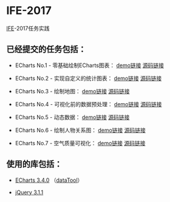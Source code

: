 # IFE-2017

[IFE](http://ife.baidu.com/)-2017任务实践

## 已经提交的任务包括：

*   ECharts No.1 - 零基础绘制ECharts图表：
    [demo链接](https://littlecrabxxy.github.io/IFE-2017/echarts-1/echarts-1.html)
    [源码链接](https://github.com/LittleCrabXXY/IFE-2017/tree/master/echarts-1)

*   ECharts No.2 - 实现自定义的统计图表：
    [demo链接](https://littlecrabxxy.github.io/IFE-2017/echarts-2/echarts-2.html)
    [源码链接](https://github.com/LittleCrabXXY/IFE-2017/tree/master/echarts-2)

*   ECharts No.3 - 绘制地图：
    [demo链接](https://littlecrabxxy.github.io/IFE-2017/echarts-3/echarts-3.html)
    [源码链接](https://github.com/LittleCrabXXY/IFE-2017/tree/master/echarts-3)

*   ECharts No.4 - 可视化前的数据预处理：
    [demo链接](https://littlecrabxxy.github.io/IFE-2017/echarts-4/echarts-4.html)
    [源码链接](https://github.com/LittleCrabXXY/IFE-2017/tree/master/echarts-4)

*   ECharts No.5 - 动态数据：
    [demo链接](https://littlecrabxxy.github.io/IFE-2017/echarts-5/echarts-5.html)
    [源码链接](https://github.com/LittleCrabXXY/IFE-2017/tree/master/echarts-5)

*   ECharts No.6 - 绘制人物关系图：
    [demo链接](https://littlecrabxxy.github.io/IFE-2017/echarts-6/echarts-6.html)
    [源码链接](https://github.com/LittleCrabXXY/IFE-2017/tree/master/echarts-6)

*   ECharts No.7 - 空气质量可视化：
    [demo链接](https://littlecrabxxy.github.io/IFE-2017/echarts-7/echarts-7.html)
    [源码链接](https://github.com/LittleCrabXXY/IFE-2017/tree/master/echarts-7)

## 使用的库包括：

*   [ECharts 3.4.0](http://echarts.baidu.com/download.html)
    （[dataTool](https://github.com/ecomfe/echarts/blob/master/dist/extension/dataTool.min.js)）

*   [jQuery 3.1.1](http://jquery.com/download/)